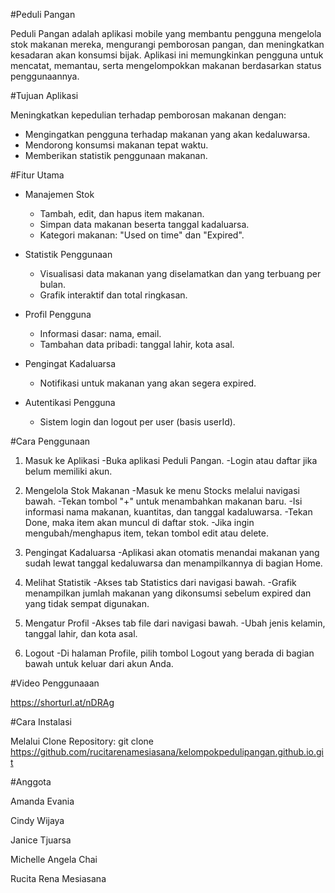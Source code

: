 #Peduli Pangan

Peduli Pangan adalah aplikasi mobile yang membantu pengguna mengelola stok makanan mereka, mengurangi pemborosan pangan, dan meningkatkan kesadaran akan konsumsi bijak. Aplikasi ini memungkinkan pengguna untuk mencatat, memantau, serta mengelompokkan makanan berdasarkan status penggunaannya.

#Tujuan Aplikasi

Meningkatkan kepedulian terhadap pemborosan makanan dengan:
- Mengingatkan pengguna terhadap makanan yang akan kedaluwarsa.
- Mendorong konsumsi makanan tepat waktu.
- Memberikan statistik penggunaan makanan.


#Fitur Utama

- Manajemen Stok
  - Tambah, edit, dan hapus item makanan.
  - Simpan data makanan beserta tanggal kadaluarsa.
  - Kategori makanan: "Used on time" dan "Expired".

- Statistik Penggunaan
  - Visualisasi data makanan yang diselamatkan dan yang terbuang per bulan.
  - Grafik interaktif dan total ringkasan.

- Profil Pengguna
  - Informasi dasar: nama, email.
  - Tambahan data pribadi: tanggal lahir, kota asal.

- Pengingat Kadaluarsa
  - Notifikasi untuk makanan yang akan segera expired.

- Autentikasi Pengguna
  - Sistem login dan logout per user (basis userId).

#Cara Penggunaan
1. Masuk ke Aplikasi
  -Buka aplikasi Peduli Pangan.
  -Login atau daftar jika belum memiliki akun.

2. Mengelola Stok Makanan
  -Masuk ke menu Stocks melalui navigasi bawah.
  -Tekan tombol "+" untuk menambahkan makanan baru.
  -Isi informasi nama makanan, kuantitas, dan tanggal kadaluwarsa.
  -Tekan Done, maka item akan muncul di daftar stok.
  -Jika ingin mengubah/menghapus item, tekan tombol edit atau delete.

3. Pengingat Kadaluarsa
  -Aplikasi akan otomatis menandai makanan yang sudah lewat tanggal kedaluwarsa dan menampilkannya di bagian Home.

4. Melihat Statistik
  -Akses tab Statistics dari navigasi bawah.
  -Grafik menampilkan jumlah makanan yang dikonsumsi sebelum expired dan yang tidak sempat digunakan.

5. Mengatur Profil
  -Akses tab file dari navigasi bawah.
  -Ubah jenis kelamin, tanggal lahir, dan kota asal.

6. Logout
  -Di halaman Profile, pilih tombol Logout yang berada di bagian bawah untuk keluar dari akun Anda.

#Video Penggunaaan

https://shorturl.at/nDRAg

#Cara Instalasi

Melalui Clone Repository: 
git clone https://github.com/rucitarenamesiasana/kelompokpedulipangan.github.io.git

#Anggota

Amanda Evania

Cindy Wijaya

Janice Tjuarsa

Michelle Angela Chai

Rucita Rena Mesiasana
